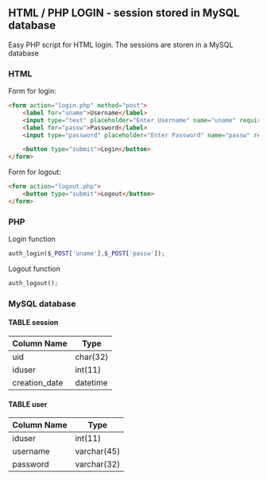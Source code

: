 ## HTML / PHP LOGIN - session stored in MySQL database

Easy PHP script for HTML login. The sessions are storen in a MySQL database

### HTML
Form for login:
```html
<form action="login.php" method="post">
	<label for="uname">Username</label>
	<input type="text" placeholder="Enter Username" name="uname" required>			
	<label for="passw">Password</label>
	<input type="password" placeholder="Enter Password" name="passw" required>

	<button type="submit">Login</button>
</form>
```

Form for logout:
```html
<form action="logout.php">			
	<button type="submit">Logout</button>
</form>
```


### PHP
Login function
```php
auth_login($_POST['uname'],$_POST['passw']);
```

Logout function
```php
auth_logout();
```


### MySQL database
#### TABLE session
| Column Name   | Type     |
| ------------- | -------- |
| uid           | char(32) |
| iduser        | int(11)  |
| creation_date | datetime |

#### TABLE user 
| Column Name   | Type        |
| ------------- | ----------- |
| iduser        | int(11)     |
| username      | varchar(45) |
| password      | varchar(32) |
